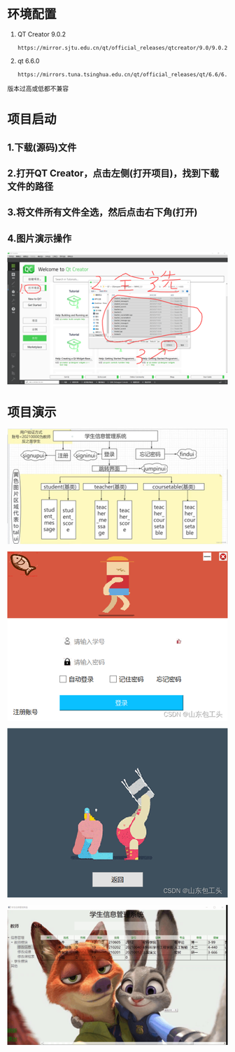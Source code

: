 # 环境配置

1. QT Creator 9.0.2

   ```
   https://mirror.sjtu.edu.cn/qt/official_releases/qtcreator/9.0/9.0.2/
   ```

2. qt 6.6.0

   ```
   https://mirrors.tuna.tsinghua.edu.cn/qt/official_releases/qt/6.6/6.6.0/single/
   ```

版本过高或低都不兼容



# 项目启动

## **1.下载(源码)文件**

## **2.打开QT Creator，点击左侧(打开项目)，找到下载文件的路径**

## **3.将文件所有文件全选，然后点击右下角(打开)**

## 4.图片演示操作

![](./操作说明.png)



# **项目演示**

![img](./showImages/4.jpg)

![img](./showImages/5.jpg)



![img](./showImages/6.jpg)

![](./showImages/9d29621a2b5e4eb0ab3f4e8bef214aca.gif)
